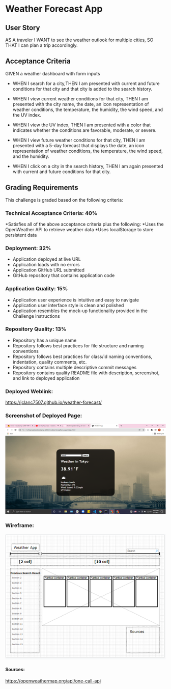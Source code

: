 # Weather Forecast App

## User Story
AS A traveler
I WANT to see the weather outlook for multiple cities,
SO THAT I can plan a trip accordingly.

## Acceptance Criteria
GIVEN a weather dashboard with form inputs 
* WHEN I search for a city,THEN I am presented with current and future conditions for that city and that city is added to the search history.

* WHEN I view current weather conditions for that city,
THEN I am presented with the city name, the date, an icon representation of weather conditions, the temperature, the humidity, the wind speed, and the UV index.

* WHEN I view the UV index,
THEN I am presented with a color that indicates whether the conditions are favorable, moderate, or severe.

* WHEN I view future weather conditions for that city,
THEN I am presented with a 5-day forecast that displays the date, an icon representation of weather conditions, the temperature, the wind speed, and the humidity.

* WHEN I click on a city in the search history,
THEN I am again presented with current and future conditions for that city.

## Grading Requirements
This challenge is graded based on the following criteria:

### Technical Acceptance Criteria: 40%
*Satisfies all of the above acceptance criteria plus the following:
*Uses the OpenWeather API to retrieve weather data
*Uses localStorage to store persistent data

### Deployment: 32%
* Application deployed at live URL
* Application loads with no errors
* Application GitHub URL submitted
* GitHub repository that contains application code

### Application Quality: 15%
* Application user experience is intuitive and easy to navigate
* Application user interface style is clean and polished
* Application resembles the mock-up functionality provided in the Challenge instructions

### Repository Quality: 13%
* Repository has a unique name
* Repository follows best practices for file structure and naming conventions
* Repository follows best practices for class/id naming conventions, indentation, quality comments, etc.
* Repository contains multiple descriptive commit messages
* Repository contains quality README file with description, screenshot, and link to deployed application

### Deployed Weblink:
https://jclanc7507.github.io/weather-forecast/

### Screenshot of Deployed Page:
![Screenshot of final product](./assets/images/screenshot.png)

### Wireframe:
![Wireframe of original concept](./assets/images/wireframe.png)

#### Sources:
https://openweathermap.org/api/one-call-api
